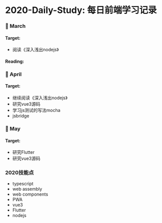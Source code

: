 # 2020-Daily-Study: 每日前端学习记录
### 💛 March
#### Target:
- 阅读《深入浅出nodejs》
#### Reading:

### 💛 April
#### Target:
- 继续阅读《深入浅出nodejs》
- 研究vue3源码
- 学习js测试的写法mocha
- jsbridge

### 💛 May
#### Target:
- 研究Flutter
- 研究vue3源码


### 2020技能点
- typescript
- web assembly
- web components
- PWA
- vue3
- Flutter
- nodejs
